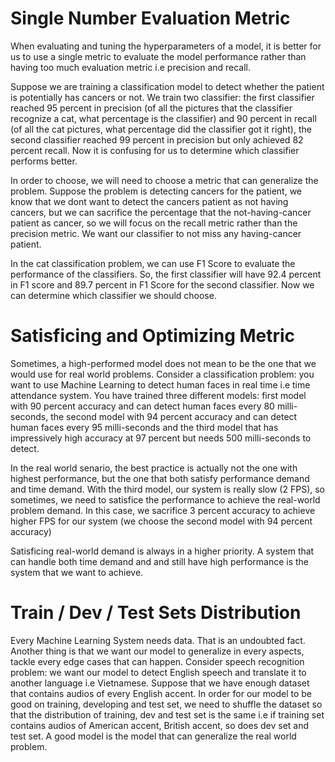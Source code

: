 # Single Number Evaluation Metric
When evaluating and tuning the hyperparameters of a model, it is better for us to use a single metric to evaluate the model performance rather than having too much evaluation metric i.e precision and recall. 

Suppose we are training a classification model to detect whether the patient is potentially has cancers or not. We train two classifier: the first classifier reached 95 percent in precision (of all the pictures that the classifier recognize a cat, what percentage is the classifier) and 90 percent in recall (of all the cat pictures, what percentage did the classifier got it right), the second classifier reached 99 percent in precision but only achieved 82 percent recall. Now it is confusing for us to determine which classifier performs better.

In order to choose, we will need to choose a metric that can generalize the problem. Suppose the problem is detecting cancers for the patient, we know that we dont want to detect the cancers patient as not having cancers, but we can sacrifice the percentage that the not-having-cancer patient as cancer, so we will focus on the recall metric rather than the precision metric. We want our classifier to not miss any having-cancer patient.

In the cat classification problem, we can use F1 Score to evaluate the performance of the classifiers. So, the first classifier will have 92.4 percent in F1 score and 89.7 percent in F1 Score for the second classifier. Now we can determine which classifier we should choose.  

# Satisficing and Optimizing Metric
Sometimes, a high-performed model does not mean to be the one that we would use for real world problems. Consider a classification problem: you want to use Machine Learning to detect human faces in real time i.e time attendance system. You have trained three different models: first model with 90 percent accuracy and can detect human faces every 80 milli-seconds, the second model with 94 percent accuracy and can detect human faces every 95 milli-seconds and the third model that has impressively high accuracy at 97 percent but needs 500 milli-seconds to detect.

In the real world senario, the best practice is actually not the one with highest performance, but the one that both satisfy performance demand and time demand. With the third model, our system is really slow (2 FPS), so sometimes, we need to satisfice the performance to achieve the real-world problem demand. In this case, we sacrifice 3 percent accuracy to achieve higher FPS for our system (we choose the second model with 94 percent accuracy)

Satisficing real-world demand is always in a higher priority. A system that can handle both time demand and and still have high performance is the system that we want to achieve.

# Train / Dev / Test Sets Distribution
Every Machine Learning System needs data. That is an undoubted fact. Another thing is that we want our model to generalize in every aspects, tackle every edge cases that can happen. Consider speech recognition problem: we want our model to detect English speech and translate it to another language i.e Vietnamese. Suppose that we have enough dataset that contains audios of every English accent. In order for our model to be good on training, developing and test set, we need to shuffle the dataset so that the distribution of training, dev and test set is the same i.e if training set contains audios of American accent, British accent, so does dev set and test set. A good model is the model that can generalize the real world problem.